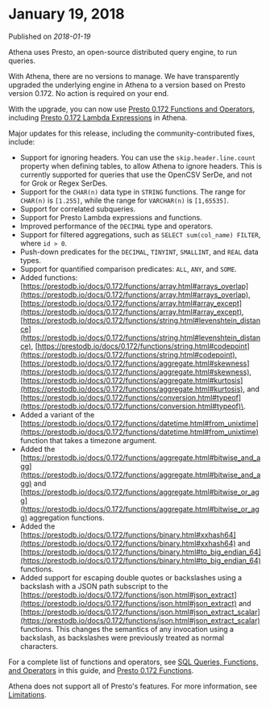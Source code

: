 # January 19, 2018<a name="release-note-2018-01-19"></a>

Published on *2018\-01\-19*

Athena uses Presto, an open\-source distributed query engine, to run queries\. 

With Athena, there are no versions to manage\. We have transparently upgraded the underlying engine in Athena to a version based on Presto version 0\.172\. No action is required on your end\. 

With the upgrade, you can now use [Presto 0\.172 Functions and Operators](https://prestodb.io/docs/0.172/functions.html), including [Presto 0\.172 Lambda Expressions](https://prestodb.io/docs/0.172/functions/lambda.html) in Athena\. 

Major updates for this release, including the community\-contributed fixes, include:
+ Support for ignoring headers\. You can use the `skip.header.line.count` property when defining tables, to allow Athena to ignore headers\. This is currently supported for queries that use the OpenCSV SerDe, and not for Grok or Regex SerDes\.
+ Support for the `CHAR(n)` data type in `STRING` functions\. The range for `CHAR(n)` is `[1.255]`, while the range for `VARCHAR(n)` is `[1,65535]`\. 
+ Support for correlated subqueries\.
+ Support for Presto Lambda expressions and functions\.
+ Improved performance of the `DECIMAL` type and operators\.
+ Support for filtered aggregations, such as `SELECT sum(col_name) FILTER`, where `id > 0`\.
+ Push\-down predicates for the `DECIMAL`, `TINYINT`, `SMALLINT`, and `REAL` data types\.
+ Support for quantified comparison predicates: `ALL`, `ANY`, and `SOME`\. 
+ Added functions: [https://prestodb.io/docs/0.172/functions/array.html#arrays_overlap](https://prestodb.io/docs/0.172/functions/array.html#arrays_overlap), [https://prestodb.io/docs/0.172/functions/array.html#array_except](https://prestodb.io/docs/0.172/functions/array.html#array_except), [https://prestodb.io/docs/0.172/functions/string.html#levenshtein_distance](https://prestodb.io/docs/0.172/functions/string.html#levenshtein_distance), [https://prestodb.io/docs/0.172/functions/string.html#codepoint](https://prestodb.io/docs/0.172/functions/string.html#codepoint), [https://prestodb.io/docs/0.172/functions/aggregate.html#skewness](https://prestodb.io/docs/0.172/functions/aggregate.html#skewness), [https://prestodb.io/docs/0.172/functions/aggregate.html#kurtosis](https://prestodb.io/docs/0.172/functions/aggregate.html#kurtosis), and [https://prestodb.io/docs/0.172/functions/conversion.html#typeof](https://prestodb.io/docs/0.172/functions/conversion.html#typeof)\.
+ Added a variant of the [https://prestodb.io/docs/0.172/functions/datetime.html#from_unixtime](https://prestodb.io/docs/0.172/functions/datetime.html#from_unixtime) function that takes a timezone argument\.
+ Added the [https://prestodb.io/docs/0.172/functions/aggregate.html#bitwise_and_agg](https://prestodb.io/docs/0.172/functions/aggregate.html#bitwise_and_agg) and [https://prestodb.io/docs/0.172/functions/aggregate.html#bitwise_or_agg](https://prestodb.io/docs/0.172/functions/aggregate.html#bitwise_or_agg) aggregation functions\.
+  Added the [https://prestodb.io/docs/0.172/functions/binary.html#xxhash64](https://prestodb.io/docs/0.172/functions/binary.html#xxhash64) and [https://prestodb.io/docs/0.172/functions/binary.html#to_big_endian_64](https://prestodb.io/docs/0.172/functions/binary.html#to_big_endian_64) functions\. 
+ Added support for escaping double quotes or backslashes using a backslash with a JSON path subscript to the [https://prestodb.io/docs/0.172/functions/json.html#json_extract](https://prestodb.io/docs/0.172/functions/json.html#json_extract) and [https://prestodb.io/docs/0.172/functions/json.html#json_extract_scalar](https://prestodb.io/docs/0.172/functions/json.html#json_extract_scalar) functions\. This changes the semantics of any invocation using a backslash, as backslashes were previously treated as normal characters\.

For a complete list of functions and operators, see [SQL Queries, Functions, and Operators](functions-operators-reference-section.md) in this guide, and [Presto 0\.172 Functions]( https://prestodb.io/docs/0.172/functions.html)\. 

Athena does not support all of Presto's features\. For more information, see [Limitations](other-notable-limitations.md)\.
